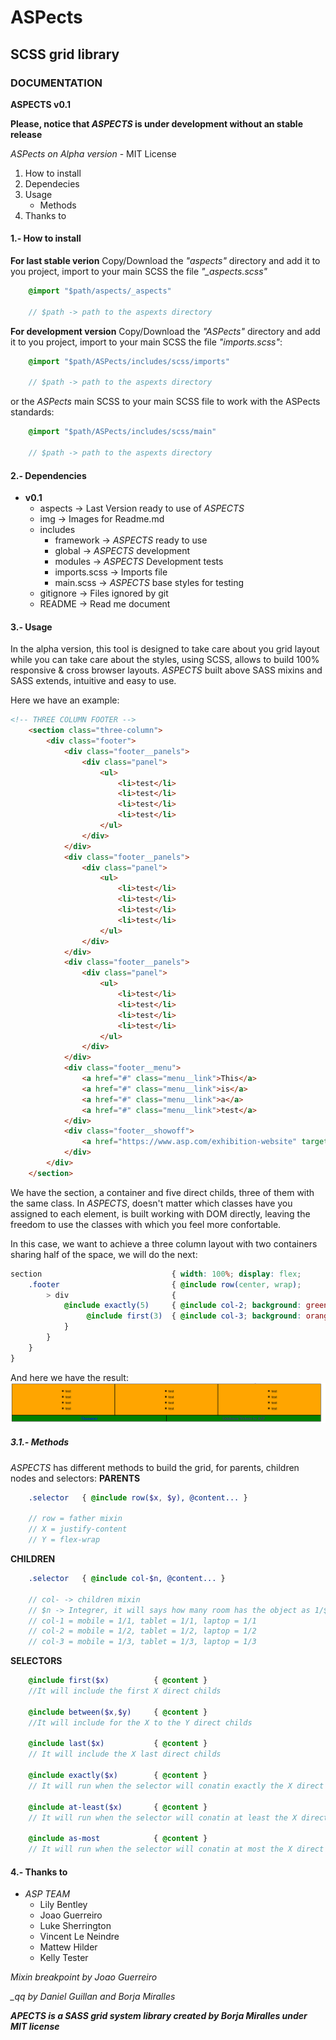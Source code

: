 # ASPects
## SCSS grid library
### DOCUMENTATION

**ASPECTS v0.1**

**Please, notice that *ASPECTS* is under development without an stable release**

*ASPects on Alpha version* - MIT License

1. How to install
2. Dependecies
3. Usage
	* Methods
4. Thanks to


#### 1.- How to install

**For last stable verion**
Copy/Download the *"aspects"* directory and add it to you project, import to your main SCSS the file *"_aspects.scss"* 
```scss
	@import "$path/aspects/_aspects"

	// $path -> path to the aspexts directory
```

**For development version**
Copy/Download the *"ASPects"* directory and add it to you project, import to your main SCSS the file *"imports.scss"*:
```scss
	@import "$path/ASPects/includes/scss/imports"

	// $path -> path to the aspexts directory
```
or the *ASPects* main SCSS to your main SCSS file to work with the ASPects standards:
```scss
	@import "$path/ASPects/includes/scss/main"

	// $path -> path to the aspexts directory
```

#### 2.- Dependencies

* **v0.1**
	* aspects 	-> Last Version ready to use of *ASPECTS*
	* img 		-> Images for Readme.md
	* includes
		* framework 	-> *ASPECTS* ready to use
		* global 		-> *ASPECTS* development
		* modules 		-> *ASPECTS* Development tests
		* imports.scss 	-> Imports file
		* main.scss 	-> *ASPECTS* base styles for testing
	* gitignore -> Files ignored by git
	* README 	-> Read me document



#### 3.- Usage

In the alpha version, this tool is designed to take care about you grid layout while you can take care about the styles, using SCSS, allows to build 100% responsive & cross browser layouts.
*ASPECTS* built above SASS mixins and SASS extends, intuitive and easy to use.

Here we have an example:
```html
<!-- THREE COLUMN FOOTER -->
	<section class="three-column">
		<div class="footer">
			<div class="footer__panels">
				<div class="panel">
					<ul>
						<li>test</li>
						<li>test</li>
						<li>test</li>
						<li>test</li>
					</ul>
				</div>
			</div>
			<div class="footer__panels">
				<div class="panel">
					<ul>
						<li>test</li>
						<li>test</li>
						<li>test</li>
						<li>test</li>
					</ul>
				</div>
			</div>
			<div class="footer__panels">
				<div class="panel">
					<ul>
						<li>test</li>
						<li>test</li>
						<li>test</li>
						<li>test</li>
					</ul>
				</div>
			</div>
			<div class="footer__menu">
				<a href="#" class="menu__link">This</a>
				<a href="#" class="menu__link">is</a>
				<a href="#" class="menu__link">a</a>
				<a href="#" class="menu__link">test</a>
			</div>
			<div class="footer__showoff">
				<a href="https://www.asp.com/exhibition-website" target="_blank">Exhibition Website by ASP</a></div>
			</div>
		</div>
	</section>
```

We have the section, a container and five direct childs, three of them with the same class. In *ASPECTS*, doesn't matter which classes have you assigned to each element, is built working with DOM directly, leaving the freedom to use the classes with which you feel more confortable.

In this case, we want to achieve a three column layout with two containers sharing half of the space, we will do the next:
```scss
section 							{ width: 100%; display: flex; 
	.footer 						{ @include row(center, wrap); 
		> div 						{ 
			@include exactly(5) 	{ @include col-2; background: green;
				 @include first(3)  { @include col-3; background: orange;}
			}
		}
	}
}
```

And here we have the result:
![Example Image](/img/test1.png)

##### 3.1.- Methods
*ASPECTS* has different methods to build the grid, for parents, children nodes and selectors:
**PARENTS**
```scss
	.selector 	{ @include row($x, $y), @content... }
	
	// row = father mixin
	// X = justify-content
	// Y = flex-wrap
```
**CHILDREN**
```scss
	.selector 	{ @include col-$n, @content... }

	// col- -> children mixin
	// $n -> Integrer, it will says how many room has the object as 1/$n , ex:
	// col-1 = mobile = 1/1, tablet = 1/1, laptop = 1/1
	// col-2 = mobile = 1/2, tablet = 1/2, laptop = 1/2
	// col-3 = mobile = 1/3, tablet = 1/3, laptop = 1/3
```
**SELECTORS**
```scss
	@include first($x) 			{ @content }
	//It will include the first X direct childs

	@include between($x,$y)		{ @content }
	//It will include for the X to the Y direct childs

	@include last($x) 			{ @content }
	// It will include the X last direct childs

	@include exactly($x) 		{ @content }
	// It will run when the selector will conatin exactly the X direct childs

	@include at-least($x) 		{ @content }
	// It will run when the selector will conatin at least the X direct childs

	@include as-most 			{ @content }
	// It will run when the selector will conatin at most the X direct childs

```


#### 4.- Thanks to

* *ASP TEAM*
	* Lily Bentley
	* Joao Guerreiro
	* Luke Sherrington
	* Vincent Le Neindre
	* Mattew Hilder
	* Kelly Tester


*Mixin breakpoint by Joao Guerreiro*

*_qq by Daniel Guillan and Borja Miralles*


***APECTS is a SASS grid system library created by Borja Miralles under MIT license***


